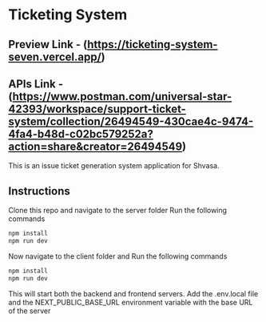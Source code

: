 # Ticketing System

## Preview Link - (https://ticketing-system-seven.vercel.app/)
## APIs Link - (https://www.postman.com/universal-star-42393/workspace/support-ticket-system/collection/26494549-430cae4c-9474-4fa4-b48d-c02bc579252a?action=share&creator=26494549)
This is an issue ticket generation system application for Shvasa. 

## Instructions

Clone this repo and navigate to the server folder
Run the following commands
```bash
npm install
npm run dev
```
Now navigate to the client folder and
Run the following commands
```bash
npm install
npm run dev
```

This will start both the backend and frontend servers.
Add the .env.local file and the NEXT_PUBLIC_BASE_URL environment variable with the base URL of the server


